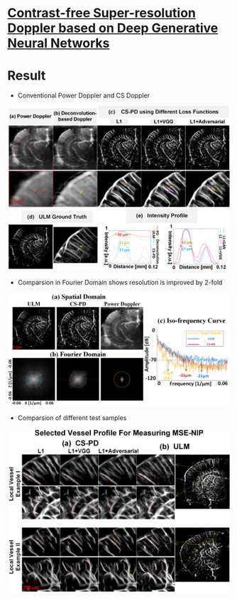 # [Contrast-free Super-resolution Doppler based on Deep Generative Neural Networks](https://www.biorxiv.org/content/10.1101/2022.09.29.510188v1.abstract)

# Result
- Conventional Power Doppler and CS Doppler
 <img src="imgs/Compare1.PNG" width="800px"/>

- Comparsion in Fourier Domain shows resolution is improved by 2-fold
 <img src="imgs/FourierCompare.PNG" width="800px"/>

- Comparsion of different test samples
 <img src="imgs/Compare2.PNG" width="800px"/>
